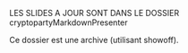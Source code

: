 LES SLIDES A JOUR SONT DANS LE DOSSIER cryptopartyMarkdownPresenter

Ce dossier est une archive (utilisant showoff).
